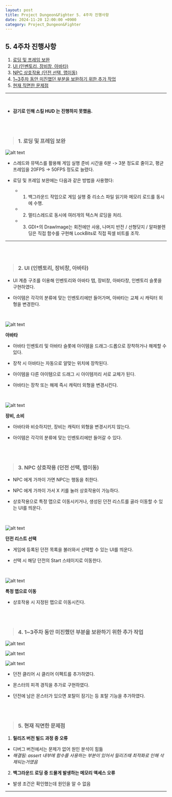 ```yaml
---
layout: post
title: Project Dungeon&Fighter 5. 4주차 진행사항
date: 2024-11-20 12:00:00 +0900
category: Project_Dungeon&Fighter
---
```


## 5. 4주차 진행사항

1. [로딩 및 프레임 보완](#1-로딩-및-프레임-보완)
2. [UI (인벤토리, 장비창, 아바타)](#2-ui-인벤토리-장비창-아바타)
3. [NPC 상호작용 (던전 선택, 맵이동)](#3-npc-상호작용-던전-선택-맵이동)
4. [1~3주차 동안 미진했던 부분을 보완하기 위한 추가 작업](#4-13주차-동안-미진했던-부분을-보완하기-위한-추가-작업)
5. [현재 직면한 문제점](#5-현재-직면한-문제점)

---

<br>

 - **감기로 인해 스킬 HUD 는 진행하지 못했음.**

<br><br>

>### 1. 로딩 및 프레임 보완


![alt text](\public\img\backgroundload.png)


- 스레드와 뮤텍스를 활용해 게임 실행 준비 시간을 6분 -> 3분 정도로 줄이고, 평균 프레임을 20FPS -> 50FPS 정도로 늘렸다.


- 로딩 및 프레임 보완에는 다음과 같은 방법을 사용했다:


  - 1. 백그라운드 작업으로 게임 실행 중 리소스 파일 읽기와 메모리 로드를 동시에 수행.


  - 2. 멀티스레드로 동시에 여러개의 텍스쳐 로딩을 처리.


  - 3. GDI+의 DrawImage는 회전에만 사용, 나머지 반전 / 선형닷지 / 알파블렌딩은 직접 함수를 구현해 LockBits로 직접 픽셀 비트를 조작.



---


<br><br>


>### 2. UI (인벤토리, 장비창, 아바타)


 - UI 계층 구조를 이용해 인벤토리와 아바타 탭, 장비창, 아바타창, 인벤토리 슬롯을 구현하였다.

 - 아이템은 각각의 분류에 맞는 인벤토리에만 들어가며, 아바타는 교체 시 캐릭터 외형을 변경한다.



<br>



![alt text](\public\img\avatarsystem.png)



**아바타**


  - 아바타 인벤토리 및 아바타 슬롯에 아이템을 드래그-드롭으로 장착하거나 해제할 수 있다.

  - 장착 시 아바타는 자동으로 알맞는 위치에 장착된다.

  - 아이템을 다른 아이템으로 드래그 시 아이템끼리 서로 교체가 된다.

  - 아바타는 장착 또는 해제 즉시 캐릭터 외형을 변경시킨다.


<br>


![alt text](\public\img\equipinventory.png)



**장비, 소비**


  - 아바타와 비슷하지만, 장비는 캐릭터 외형을 변경시키지 않는다.

  - 아이템은 각각의 분류에 맞는 인벤토리에만 들어갈 수 있다.





<br><br>


>### 3. NPC 상호작용 (던전 선택, 맵이동)


- NPC 에게 가까이 가면 NPC는 행동을 취한다.

- NPC 에게 가까이 가서 X 키를 눌러 상호작용이 가능하다.

- 상호작용으로 특정 맵으로 이동시키거나, 생성된 던전 리스트를 골라 이동할 수 있는 UI를 띄운다.

<br>


![alt text](\public\img\selectdungeonui.png)



**던전 리스트 선택**


  - 게임에 등록된 던전 목록을 불러와서 선택할 수 있는 UI를 띄운다.

  - 선택 시 해당 던전의 Start 스테이지로 이동한다.



<br>


![alt text](\public\img\npcteleport.gif)


**특정 맵으로 이동**


  - 상호작용 시 지정된 맵으로 이동시킨다.




<br><br>


>### 4. 1~3주차 동안 미진했던 부분을 보완하기 위한 추가 작업


![alt text](\public\img\dungeonclear.gif)

![alt text](\public\img\monsterhurt.png)

![alt text](\public\img\portallock.png)




- 던전 클리어 시 클리어 이펙트를 추가하였다.

- 몬스터의 피격 경직을 추가로 구현하였다.

- 던전에 남은 몬스터가 있으면 포탈이 잠기는 등 포탈 기능을 추가하였다.



<br><br>


>### 5. 현재 직면한 문제점

1. **릴리즈 버전 빌드 과정 중 오류**

  - 디버그 버전에서는 문제가 없어 원인 분석이 힘듦
  - *해결됨: assert 내부에 함수를 사용하는 부분이 있어서 릴리즈때 최적화로 인해 삭제되는거였음*


2. **백그라운드 로딩 중 드물게 발생하는 메모리 액세스 오류**

  - 발생 조건은 확인했는데 원인을 알 수 없음


---